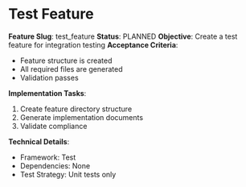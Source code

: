 # Test Feature

**Feature Slug**: test_feature
**Status**: PLANNED
**Objective**: Create a test feature for integration testing
**Acceptance Criteria**: 
- Feature structure is created
- All required files are generated
- Validation passes

**Implementation Tasks**:
1. Create feature directory structure
2. Generate implementation documents
3. Validate compliance

**Technical Details**:
- Framework: Test
- Dependencies: None
- Test Strategy: Unit tests only